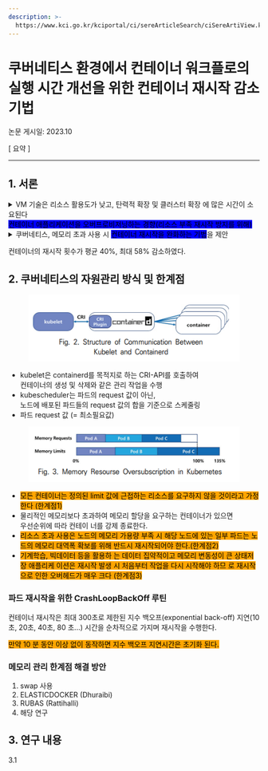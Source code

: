 ```yaml
---
description: >-
  https://www.kci.go.kr/kciportal/ci/sereArticleSearch/ciSereArtiView.kci?sereArticleSearchBean.artiId=ART003067161
---
```


# 쿠버네티스 환경에서 컨테이너 워크플로의실행 시간 개선을 위한 컨테이너 재시작 감소 기법

논문 게시일:  2023.10

\[ 요약 ]&#x20;

***

## 1. 서론

<details>

<summary>VM 기술은 리소스 활용도가 낮고, 탄력적 확장 및 클러스터 확장 에 많은 시간이 소요된다<br><mark style="background-color:blue;">컨테이너 애플리케이션을 오버프로비저닝하는 경향(리소스 부족 재시작 방지를 위해)</mark></summary>

* 오버프로비저닝은 시스템 리소스의( CPU, 메모리) 활용률을 낮아지게 만든다.

- 지나친 메모리 리소스 초과 사용은 노드의 메모리 부족으로 인해\
  연쇄적인 컨테이너 재시작을 유발할 수 있다

* 메모리 변동성이 높은 컨테이너(상태저장 애플리케이션) 큰 오버헤드를 유발할 수 있다

</details>

<details>

<summary>쿠버네티스, 메모리 초과 사용 시 <mark style="background-color:blue;">컨테이너 재시작을 완화하는 기법</mark>을 제안</summary>

1. 메모리 사용량이 많은 노드에서 메모리 할당을 요청할 가능성이 큰 컨테이너를 식별하고 이러한 컨테이너를 일시정지한다

2) 컨테이너의 CPU 사용량을 크게 줄이면 컨테이너가 일시정지하는 상태와 유사한 효과를 얻을 수 있다

3. 해당 노드의 메모리 사용량이 개선된 것으로 판단되면 컨테이너의 일시정지를 해제한다.

</details>

컨테이너의 재시작 횟수가 평균 40%, 최대 58% 감소하였다.



## 2. 쿠버네티스의 자원관리 방식 및 한계점

<div align="left"><figure><img src="../../.gitbook/assets/image (4).png" alt=""><figcaption></figcaption></figure></div>

* kubelet은 containerd를 목적지로 하는 CRI-API를 호출하여 \
  컨테이너의 생성 및 삭제와 같은 관리 작업을 수행
* kubescheduler는 파드의 request 값이 아닌,\
  노드에 배포된 파드들의 request 값의 합을 기준으로 스케줄링
* 파드 request 값  (= 최소필요값)

<div align="left"><figure><img src="../../.gitbook/assets/image (1) (1) (1).png" alt=""><figcaption></figcaption></figure></div>

* <mark style="background-color:orange;">모든 컨테이너는 정의된 limit 값에 근접하는 리소스를 요구하지 않을 것이라고 가정한다 (한계점1)</mark>
* 물리적인 메모리보다 초과하여 메모리 할당을 요구하는 컨테이너가 있으면 \
  우선순위에 따라 컨테이 너를 강제 종료한다.
* <mark style="background-color:orange;">리소스 초과 사용은 노드의 메모리 가용량 부족 시 해당 노드에 있는 일부 파드는 노드의 메모리 대역폭 확보를 위해 반드시 재시작되어야 한다.(한계점2)</mark>
* <mark style="background-color:orange;">기계학습, 빅데이터 등을 활용하 는 데이터 집약적이고 메모리 변동성이 큰 상태저장 애플리케 이션은 재시작 발생 시 처음부터 작업을 다시 시작해야 하므 로 재시작으로 인한 오버헤드가 매우 크다 (한계점3)</mark>

### 파드 재시작을 위한 CrashLoopBackOff 루틴

컨테이너 재시작은 최대 300초로 제한된 지수 백오프(exponential back-off) 지연(10초, 20초, 40초, 80 초...) 시간을 순차적으로 가지며 재시작을 수행한다.

<mark style="background-color:orange;">만약 10 분 동안 이상 없이 동작하면 지수 백오프 지연시간은 초기화 된다.</mark>&#x20;



### 메모리 관리 한계점 해결 방안

1. swap 사용
2. ELASTICDOCKER (Dhuraibi)
3. RUBAS (Rattihalli)
4. 해당 연구



## 3. 연구 내용

3.1&#x20;

